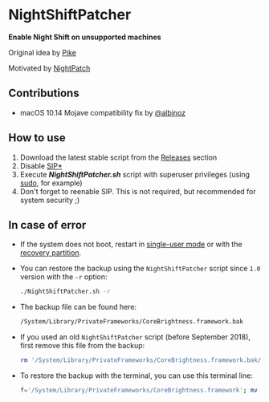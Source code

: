 # NightShiftPatcher

**Enable Night Shift on unsupported machines**

Original idea by [Pike](https://pikeralpha.wordpress.com/2017/01/30/4398)

Motivated by [NightPatch](https://github.com/pookjw/NightPatch)

## Contributions

- macOS 10.14 Mojave compatibility fix by [@albinoz](https://github.com/albinoz)

## How to use

1. Download the latest stable script from the [Releases](https://github.com/aonez/NightShiftPatcher/releases) section
2. Disable [SIP](https://developer.apple.com/library/content/documentation/Security/Conceptual/System_Integrity_Protection_Guide/ConfiguringSystemIntegrityProtection/ConfiguringSystemIntegrityProtection.html)[*](https://en.wikipedia.org/wiki/System_Integrity_Protection)
3. Execute ***NightShiftPatcher.sh*** script with superuser privileges (using [sudo](https://en.wikipedia.org/wiki/Sudo), for example)
4. Don't forget to reenable SIP. This is not required, but recommended for system security ;)

## In case of error

- If the system does not boot, restart in [single-user mode](https://support.apple.com/en-bh/HT201573) or with the [recovery partition](https://support.apple.com/en-us/HT201314). 

- You can restore the backup using the `NightShiftPatcher` script since `1.0` version with the `-r` option:

  ```sh
  ./NightShiftPatcher.sh -r
  ```

- The backup file can be found here:

  ```sh
  /System/Library/PrivateFrameworks/CoreBrightness.framework.bak
  ```

- If you used an old `NightShiftPatcher` script (before September 2018), first remove this file from the backup:

  ```sh
  rm '/System/Library/PrivateFrameworks/CoreBrightness.framework.bak/Versions/Current/CoreBrightness.temp'
  ```

- To restore the backup with the terminal, you can use this terminal line:

  ```sh
  f='/System/Library/PrivateFrameworks/CoreBrightness.framework'; mv "${f}" "${f}.hack"; mv "${f}.bak" "${f}";
  ```



